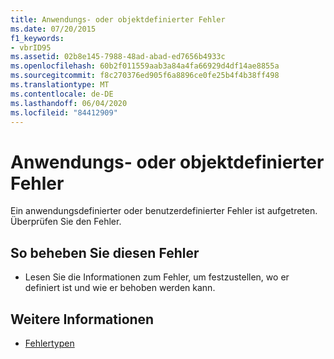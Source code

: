```yaml
---
title: Anwendungs- oder objektdefinierter Fehler
ms.date: 07/20/2015
f1_keywords:
- vbrID95
ms.assetid: 02b8e145-7988-48ad-abad-ed7656b4933c
ms.openlocfilehash: 60b2f011559aab3a84a4fa66929d4df14ae8855a
ms.sourcegitcommit: f8c270376ed905f6a8896ce0fe25b4f4b38ff498
ms.translationtype: MT
ms.contentlocale: de-DE
ms.lasthandoff: 06/04/2020
ms.locfileid: "84412909"
---
```

# <a name="application-defined-or-object-defined-error"></a>Anwendungs- oder objektdefinierter Fehler
Ein anwendungsdefinierter oder benutzerdefinierter Fehler ist aufgetreten. Überprüfen Sie den Fehler.  
  
## <a name="to-correct-this-error"></a>So beheben Sie diesen Fehler  
  
- Lesen Sie die Informationen zum Fehler, um festzustellen, wo er definiert ist und wie er behoben werden kann.  
  
## <a name="see-also"></a>Weitere Informationen

- [Fehlertypen](../programming-guide/language-features/error-types.md)
